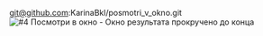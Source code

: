 git@github.com:KarinaBkl/posmotri_v_okno.git
![#4 Посмотри в окно - Окно результата прокручено до конца](https://github.com/KarinaBkl/posmotri_v_okno/assets/154670313/1b42c40a-f612-43df-974a-916141180fe0)
